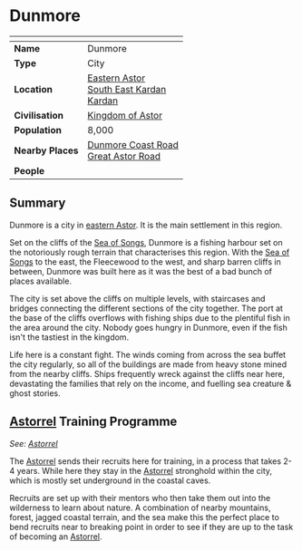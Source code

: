 # Dunmore

| []() | |
| --- | --- |
| **Name** | Dunmore |
| **Type** | City |
| **Location** | [Eastern Astor](../regions/eastern-astor.md)<br>[South East Kardan](../regions/south-east-kardan.md)<br>[Kardan](../continents/kardan.md) |
| **Civilisation** | [Kingdom of Astor](../../civilisations/kingdom-of-astor/kingdom-of-astor.md) |
| **Population** | 8,000 |
| **Nearby Places** | [Dunmore Coast Road](../roads/dunmore-coast-road.md)<br>[Great Astor Road](../roads/great-astor-road.md) |
| **People** | |

## Summary

Dunmore is a city in [eastern Astor](../regions/eastern-astor.md). It is the main settlement in this region.

Set on the cliffs of the [Sea of Songs](../seas-oceans/sea-of-songs.md), Dunmore is a fishing harbour set on the notoriously rough terrain that characterises this region. With the [Sea of Songs](../seas-oceans/sea-of-songs.md) to the east, the Fleecewood to the west, and sharp barren cliffs in between, Dunmore was built here as it was the best of a bad bunch of places available.

The city is set above the cliffs on multiple levels, with staircases and bridges connecting the different sections of the city together. The port at the base of the cliffs overflows with fishing ships due to the plentiful fish in the area around the city. Nobody goes hungry in Dunmore, even if the fish isn't the tastiest in the kingdom.

Life here is a constant fight. The winds coming from across the sea buffet the city regularly, so all of the buildings are made from heavy stone mined from the nearby cliffs. Ships frequently wreck against the cliffs near here, devastating the families that rely on the income, and fuelling sea creature & ghost stories.

## [Astorrel](../../organisations/astorrel/astorrel.md) Training Programme

*See: [Astorrel](../../organisations/astorrel/astorrel.md)*

The [Astorrel](../../organisations/astorrel/astorrel.md) sends their recruits here for training, in a process that takes 2-4 years. While here they stay in the [Astorrel](../../organisations/astorrel/astorrel.md) stronghold within the city, which is mostly set underground in the coastal caves. 

Recruits are set up with their mentors who then take them out into the wilderness to learn about nature. A combination of nearby mountains, forest, jagged coastal terrain, and the sea make this the perfect place to bend recruits near to breaking point in order to see if they are up to the task of becoming an [Astorrel](../../organisations/astorrel/astorrel.md).
